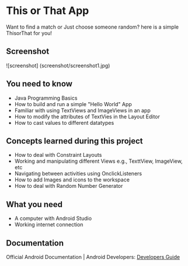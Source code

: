 # This or That App
Want to find a match or Just choose someone random? here is a simple ThisorThat for you!

## Screenshot
![screenshot] (screenshot/screenshot1.jpg)


## You need to know
- Java Programming Basics
- How to build and run a simple "Hello World" App
- Familiar with using TextViews and ImageViews in an app
- How to modify the attributes of TextVies in the Layout Editor
- How to cast values to different datatypes

## Concepts learned during this project
- How to deal with Constraint Layouts
- Working and manipulating different Views e.g., TexttView, ImageView, etc
- Navigating between activities using OnclickListeners
- How to add Images and icons to the workspace
- How to deal with Random Number Generator

## What you need
- A computer with Android Studio
- Working internet connection

## Documentation
Official Android Documentation | Android Developers: [Developers Guide](https://developer.android.com/)